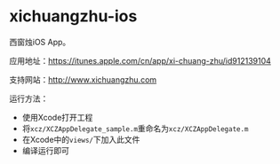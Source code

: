 xichuangzhu-ios
===============

西窗烛iOS App。

应用地址：https://itunes.apple.com/cn/app/xi-chuang-zhu/id912139104

支持网站：http://www.xichuangzhu.com

运行方法：

* 使用Xcode打开工程
* 将`xcz/XCZAppDelegate_sample.m`重命名为`xcz/XCZAppDelegate.m`
* 在Xcode中的`views/`下加入此文件
* 编译运行即可

